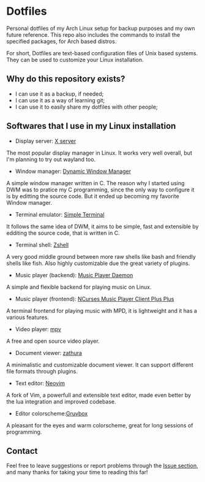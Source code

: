 # Dotfiles
Personal dotfiles of my Arch Linux setup for backup purposes and my own future reference.
This repo also includes the commands to install the specified packages, for Arch based distros.

For short, Dotfiles are text-based configuration files of Unix based systems. They can be used to customize your Linux installation.

## Why do this repository exists?

- I can use it as a backup, if needed;
- I can use it as a way of learning git;
- I can use it to easily share my dotfiles with other people;

## Softwares that I use in my Linux installation

- Display server: [X server](https://www.x.org/wiki/)

The most popular display manager in Linux. It works very well overall, but I'm planning to try out wayland too.

- Window manager: [Dynamic Window Manager](https://dwm.suckless.org/)

A simple window manager written in C. The reason why I started using DWM was to pratice my C programming, since the only way to configure it is by editting the source code. But it ended up becoming my favorite Window manager.

- Terminal emulator: [Simple Terminal](https://st.suckless.org/)

It follows the same idea of DWM, it aims to be simple, fast and extensible by edditing the source code, that is written in C.

- Terminal shell: [Zshell](https://www.zsh.org/)

A very good middle ground between more raw shells like bash and friendly shells like fish. Also highly customizable due the great variety of plugins.

- Music player (backend): [Music Player Daemon](https://musicpd.org/)

A simple and flexible backend for playing music on Linux.

- Music player (frontend): [NCurses Music Player Client Plus Plus](https://github.com/ncmpcpp/ncmpcpp)

A terminal frontend for playing music with MPD, it is lightweight and it has a various features.

- Video player: [mpv](https://mpv.io/)

A free and open source video player.

- Document viewer: [zathura](https://pwmt.org/projects/zathura/)

A minimalistic and customizable document viewer. It can support different file formats through plugins.

- Text editor: [Neovim](https://neovim.io/)

A fork of Vim, a powerfull and extensible text editor, made even better by the lua integration and improved codebase.

- Editor colorscheme:[Gruvbox](https://github.com/morhetz/gruvbox)

A pleasant for the eyes and warm colorscheme, great for long sessions of programming.

## Contact

Feel free to leave suggestions or report problems through the [Issue section](https://github.com/David-MoreiraJ/David-Dotfiles/issues), and many thanks for taking your time to reading this far!
